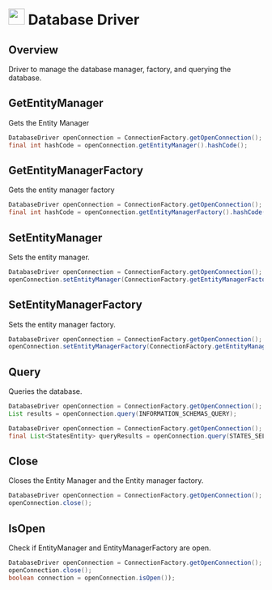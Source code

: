 # <img src="resources/jmaqslogo.jpg" height="32" width="32"> Database Driver

## Overview
Driver to manage the database manager, factory, and querying the database.

## GetEntityManager
Gets the Entity Manager
```java
DatabaseDriver openConnection = ConnectionFactory.getOpenConnection();
final int hashCode = openConnection.getEntityManager().hashCode();
```

## GetEntityManagerFactory
Gets the entity manager factory
```java
DatabaseDriver openConnection = ConnectionFactory.getOpenConnection();
final int hashCode = openConnection.getEntityManagerFactory().hashCode();
```

## SetEntityManager
Sets the entity manager.
```java
DatabaseDriver openConnection = ConnectionFactory.getOpenConnection();
openConnection.setEntityManager(ConnectionFactory.getEntityManagerFactory().createEntityManager());
```

## SetEntityManagerFactory
Sets the entity manager factory.
```java
DatabaseDriver openConnection = ConnectionFactory.getOpenConnection();
openConnection.setEntityManagerFactory(ConnectionFactory.getEntityManagerFactory());
```

## Query
Queries the database. 
```java
DatabaseDriver openConnection = ConnectionFactory.getOpenConnection();
List results = openConnection.query(INFORMATION_SCHEMAS_QUERY);

DatabaseDriver openConnection = ConnectionFactory.getOpenConnection();
final List<StatesEntity> queryResults = openConnection.query(STATES_SELECT_QUERY, StatesEntity.class);
```

## Close
Closes the Entity Manager and the Entity manager factory.
```java
DatabaseDriver openConnection = ConnectionFactory.getOpenConnection();
openConnection.close();
```

## IsOpen
Check if EntityManager and EntityManagerFactory are open.
```java
DatabaseDriver openConnection = ConnectionFactory.getOpenConnection();
openConnection.close();
boolean connection = openConnection.isOpen());
```